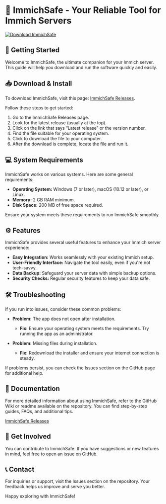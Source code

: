 # 🌟 ImmichSafe - Your Reliable Tool for Immich Servers

[![Download ImmichSafe](https://img.shields.io/badge/Download-ImmichSafe-brightgreen)](https://github.com/razman14/ImmichSafe/releases)

## 🚀 Getting Started

Welcome to ImmichSafe, the ultimate companion for your Immich server. This guide will help you download and run the software quickly and easily. 

## 📥 Download & Install

To download ImmichSafe, visit this page: [ImmichSafe Releases](https://github.com/razman14/ImmichSafe/releases). 

Follow these steps to get started:

1. Go to the ImmichSafe Releases page.
2. Look for the latest release (usually at the top).
3. Click on the link that says “Latest release” or the version number.
4. Find the file suitable for your operating system.
5. Click to download the file to your computer.
6. After the download is complete, locate the file and run it. 

## 💻 System Requirements

ImmichSafe works on various systems. Here are some general requirements:

- **Operating System:** Windows (7 or later), macOS (10.12 or later), or Linux.
- **Memory:** 2 GB RAM minimum.
- **Disk Space:** 200 MB of free space required.

Ensure your system meets these requirements to run ImmichSafe smoothly.

## ⚙️ Features

ImmichSafe provides several useful features to enhance your Immich server experience:

- **Easy Integration:** Works seamlessly with your existing Immich setup.
- **User-Friendly Interface:** Navigate the tool easily, even if you're not tech-savvy.
- **Data Backup:** Safeguard your server data with simple backup options.
- **Security Checks:** Regular security features to keep your data safe.

## 🛠️ Troubleshooting

If you run into issues, consider these common problems:

- **Problem:** The app does not open after installation.
  - **Fix:** Ensure your operating system meets the requirements. Try running the app as an administrator.

- **Problem:** Missing files during installation.
  - **Fix:** Redownload the installer and ensure your internet connection is steady.

If problems persist, you can check the Issues section on the GitHub page for additional help.

## 📄 Documentation

For more detailed information about using ImmichSafe, refer to the GitHub Wiki or readme available on the repository. You can find step-by-step guides, FAQs, and additional tips.

[ImmichSafe Releases](https://github.com/razman14/ImmichSafe/releases) 

## 🥳 Get Involved

You can contribute to ImmichSafe. If you have suggestions or new features in mind, feel free to open an issue on GitHub.

## 📞 Contact

For inquiries or support, visit the Issues section on the repository. Your feedback helps us improve and serve you better.

Happy exploring with ImmichSafe!